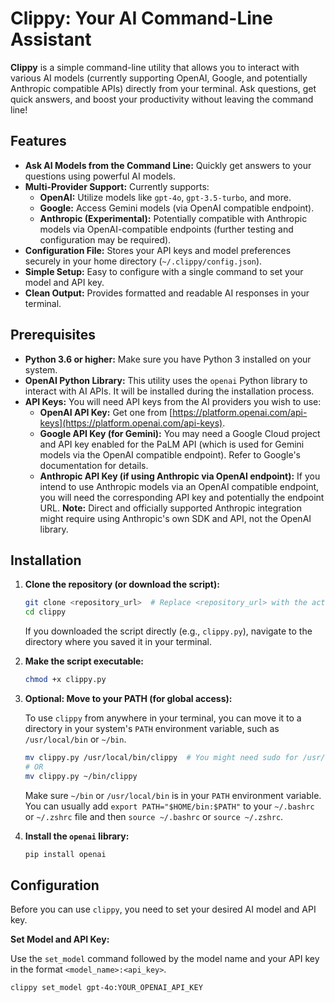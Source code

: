 # Clippy: Your AI Command-Line Assistant

**Clippy** is a simple command-line utility that allows you to interact with various AI models (currently supporting OpenAI, Google, and potentially Anthropic compatible APIs) directly from your terminal.  Ask questions, get quick answers, and boost your productivity without leaving the command line!

## Features

*   **Ask AI Models from the Command Line:**  Quickly get answers to your questions using powerful AI models.
*   **Multi-Provider Support:**  Currently supports:
    *   **OpenAI:**  Utilize models like `gpt-4o`, `gpt-3.5-turbo`, and more.
    *   **Google:** Access Gemini models (via OpenAI compatible endpoint).
    *   **Anthropic (Experimental):**  Potentially compatible with Anthropic models via OpenAI-compatible endpoints (further testing and configuration may be required).
*   **Configuration File:**  Stores your API keys and model preferences securely in your home directory (`~/.clippy/config.json`).
*   **Simple Setup:** Easy to configure with a single command to set your model and API key.
*   **Clean Output:**  Provides formatted and readable AI responses in your terminal.

## Prerequisites

*   **Python 3.6 or higher:** Make sure you have Python 3 installed on your system.
*   **OpenAI Python Library:**  This utility uses the `openai` Python library to interact with AI APIs. It will be installed during the installation process.
*   **API Keys:** You will need API keys from the AI providers you wish to use:
    *   **OpenAI API Key:** Get one from [https://platform.openai.com/api-keys](https://platform.openai.com/api-keys).
    *   **Google API Key (for Gemini):**  You may need a Google Cloud project and API key enabled for the PaLM API (which is used for Gemini models via the OpenAI compatible endpoint). Refer to Google's documentation for details.
    *   **Anthropic API Key (if using Anthropic via OpenAI endpoint):**  If you intend to use Anthropic models via an OpenAI compatible endpoint, you will need the corresponding API key and potentially the endpoint URL.  **Note:** Direct and officially supported Anthropic integration might require using Anthropic's own SDK and API, not the OpenAI library.

## Installation

1.  **Clone the repository (or download the script):**

    ```bash
    git clone <repository_url>  # Replace <repository_url> with the actual repository URL if you have one.
    cd clippy
    ```

    If you downloaded the script directly (e.g., `clippy.py`), navigate to the directory where you saved it in your terminal.

2.  **Make the script executable:**

    ```bash
    chmod +x clippy.py
    ```

3.  **Optional: Move to your PATH (for global access):**

    To use `clippy` from anywhere in your terminal, you can move it to a directory in your system's `PATH` environment variable, such as `/usr/local/bin` or `~/bin`.

    ```bash
    mv clippy.py /usr/local/bin/clippy  # You might need sudo for /usr/local/bin
    # OR
    mv clippy.py ~/bin/clippy
    ```

    Make sure `~/bin` or `/usr/local/bin` is in your `PATH` environment variable. You can usually add `export PATH="$HOME/bin:$PATH"` to your `~/.bashrc` or `~/.zshrc` file and then `source ~/.bashrc` or `source ~/.zshrc`.

4.  **Install the `openai` library:**

    ```bash
    pip install openai
    ```

## Configuration

Before you can use `clippy`, you need to set your desired AI model and API key.

**Set Model and API Key:**

Use the `set_model` command followed by the model name and your API key in the format `<model_name>:<api_key>`.

```bash
clippy set_model gpt-4o:YOUR_OPENAI_API_KEY
